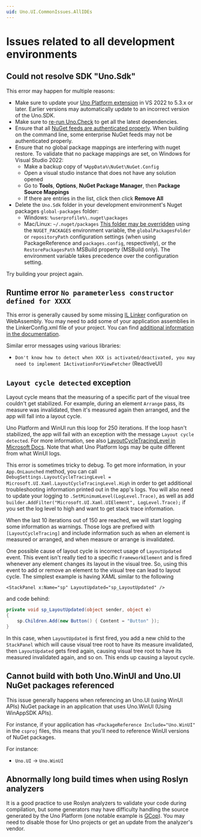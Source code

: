 ```yaml
---
uid: Uno.UI.CommonIssues.AllIDEs
---
```


# Issues related to all development environments

## Could not resolve SDK "Uno.Sdk"

This error may happen for multiple reasons:

- Make sure to update your [Uno Platform extension](https://aka.platform.uno/vs-extension-marketplace) in VS 2022 to 5.3.x or later. Earlier versions may automatically update to an incorrect version of the Uno.SDK.
- Make sure to [re-run Uno.Check](xref:UnoCheck.UsingUnoCheck) to get all the latest dependencies.
- Ensure that all [NuGet feeds are authenticated properly](https://learn.microsoft.com/nuget/consume-packages/consuming-packages-authenticated-feeds). When building on the command line, some enterprise NuGet feeds may not be authenticated properly.
- Ensure that no global package mappings are interfering with nuget restore. To validate that no package mappings are set, on Windows for Visual Studio 2022:
  - Make a backup copy of `%AppData%\NuGet\NuGet.Config`
  - Open a visual studio instance that does not have any solution opened
  - Go to **Tools**, **Options**, **NuGet Package Manager**, then **Package Source Mappings**
  - If there are entries in the list, click then click **Remove All**
- Delete the `Uno.Sdk` folder in your development environment's Nuget packages `global-packages` folder:
  - Windows: `%userprofile%\.nuget\packages`
  - Mac/Linux: `~/.nuget/packages`
  [This folder may be overridden](https://learn.microsoft.com/en-us/nuget/consume-packages/managing-the-global-packages-and-cache-folders) using the `NUGET_PACKAGES` environment variable, the `globalPackagesFolder` or `repositoryPath` configuration settings (when using PackageReference and `packages.config`, respectively), or the `RestorePackagesPath` MSBuild property (MSBuild only). The environment variable takes precedence over the configuration setting.

Try building your project again.

## Runtime error `No parameterless constructor defined for XXXX`

This error is generally caused by some missing [IL Linker](https://github.com/dotnet/runtime/tree/main/src/tools/illink) configuration on WebAssembly. You may need to add some of your application assemblies in the LinkerConfig.xml file of your project. You can find [additional information in the documentation](xref:uno.articles.features.illinker).

Similar error messages using various libraries:

- `Don't know how to detect when XXX is activated/deactivated, you may need to implement IActivationForViewFetcher` (ReactiveUI)

## `Layout cycle detected` exception

Layout cycle means that the measuring of a specific part of the visual tree couldn't get stabilized. For example, during an element `Arrange` pass, its measure was invalidated, then it's measured again then arranged, and the app will fall into a layout cycle.

Uno Platform and WinUI run this loop for 250 iterations. If the loop hasn't stabilized, the app will fail with an exception with the message `Layout cycle detected`. For more information, see also [LayoutCycleTracingLevel in Microsoft Docs](https://learn.microsoft.com/windows/windows-app-sdk/api/winrt/microsoft.ui.xaml.debugsettings.layoutcycletracinglevel). Note that what Uno Platform logs may be quite different from what WinUI logs.

This error is sometimes tricky to debug. To get more information, in your `App.OnLaunched` method, you can call `DebugSettings.LayoutCycleTracingLevel = Microsoft.UI.Xaml.LayoutCycleTracingLevel.High` in order to get additional troubleshooting information printed out in the app's logs. You will also need to update your logging to `.SetMinimumLevel(LogLevel.Trace)`, as well as add `builder.AddFilter("Microsoft.UI.Xaml.UIElement", LogLevel.Trace);` if you set the log level to high and want to get stack trace information.

When the last 10 iterations out of 150 are reached, we will start logging some information as warnings. Those logs are prefixed with `[LayoutCycleTracing]` and include information such as when an element is measured or arranged, and when measure or arrange is invalidated.

One possible cause of layout cycle is incorrect usage of `LayoutUpdated` event. This event isn't really tied to a specific `FrameworkElement` and is fired whenever any element changes its layout in the visual tree. So, using this event to add or remove an element to the visual tree can lead to layout cycle. The simplest example is having XAML similar to the following

```xaml
<StackPanel x:Name="sp" LayoutUpdated="sp_LayoutUpdated" />
```

and code behind:

```csharp
private void sp_LayoutUpdated(object sender, object e)
{
    sp.Children.Add(new Button() { Content = "Button" });
}
```

In this case, when `LayoutUpdated` is first fired, you add a new child to the `StackPanel` which will cause visual tree root to have its measure invalidated, then `LayoutUpdated` gets fired again, causing visual tree root to have its measured invalidated again, and so on. This ends up causing a layout cycle.

## Cannot build with both Uno.WinUI and Uno.UI NuGet packages referenced

This issue generally happens when referencing an Uno.UI (using WinUI APIs) NuGet package in an application that uses Uno.WinUI (Using WinAppSDK APIs).

For instance, if your application has `<PackageReference Include="Uno.WinUI"` in the `csproj` files, this means that you'll need to reference WinUI versions of NuGet packages.

For instance:

- `Uno.UI` -> `Uno.WinUI`

## Abnormally long build times when using Roslyn analyzers

It is a good practice to use Roslyn analyzers to validate your code during compilation, but some generators may have difficulty handling the source generated by the Uno Platform (one notable example is [GCop](https://github.com/Geeksltd/GCop)). You may need to disable those for Uno projects or get an update from the analyzer's vendor.
